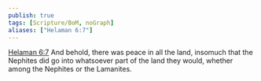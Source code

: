 ```yaml
---
publish: true
tags: [Scripture/BoM, noGraph]
aliases: ["Helaman 6:7"]
---
```

[Helaman 6:7](https://churchofjesuschrist.org/study/scriptures/bofm/hel/6?lang=eng&id=p7#p7) And behold, there was peace in all the land, insomuch that the Nephites did go into whatsoever part of the land they would, whether among the Nephites or the Lamanites.
